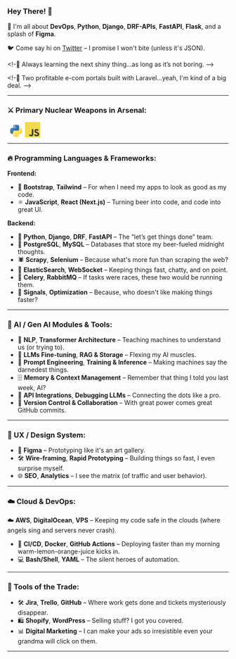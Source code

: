 ### Hey There! 👋

🔭 I'm all about **DevOps**, **Python**, **Django**, **DRF-APIs**, **FastAPI**, **Flask**, and a splash of **Figma**.

🐦 Come say hi on [Twitter](https://twitter.com/sachinhep) – I promise I won't bite (unless it's JSON).

<!-🌱 Always learning the next shiny thing...as long as it’s not boring. -->
  
<!-🎉 Two profitable e-com portals built with Laravel...yeah, I'm kind of a big deal. -->

---

### ⚔️ Primary Nuclear Weapons in Arsenal:

<img align="left" alt="Python" width="40px" src="https://raw.githubusercontent.com/github/explore/80688e429a7d4ef2fca1e82350fe8e3517d3494d/topics/python/python.png" />
<img align="left" alt="JavaScript" width="35px" src="https://raw.githubusercontent.com/github/explore/80688e429a7d4ef2fca1e82350fe8e3517d3494d/topics/javascript/javascript.png" />

<br />
<br />

---

### 🔥 Programming Languages & Frameworks:

**Frontend:**

- 🎨 **Bootstrap**, **Tailwind** – For when I need my apps to look as good as my code.  
- ⚛️ **JavaScript**, **React (Next.js)** – Turning beer into code, and code into great UI.

**Backend:**

- 🐍 **Python**, **Django**, **DRF**, **FastAPI** – The “let’s get things done” team. 
- 🐘 **PostgreSQL**, **MySQL** – Databases that store my beer-fueled midnight thoughts.
- 🕷️ **Scrapy**, **Selenium** – Because what's more fun than scraping the web?
- 🦄 **ElasticSearch**, **WebSocket** – Keeping things fast, chatty, and on point.
- 🐇 **Celery**, **RabbitMQ** – If tasks were races, these two would be running them.
- 🚨 **Signals**, **Optimization** – Because, who doesn't like making things faster?

---

### 🤖 AI / Gen AI Modules & Tools:

- 🧠 **NLP**, **Transformer Architecture** – Teaching machines to understand us (or trying to).  
- 💪 **LLMs Fine-tuning**, **RAG & Storage** – Flexing my AI muscles.  
- 📜 **Prompt Engineering**, **Training & Inference** – Making machines say the darnedest things.  
- 🗄️ **Memory & Context Management** – Remember that thing I told you last week, AI?  
- 🔌 **API Integrations**, **Debugging LLMs** – Connecting the dots like a pro.  
- 💾 **Version Control & Collaboration** – With great power comes great GitHub commits.

---

### 🎨 UX / Design System:

- 🎨 **Figma** – Prototyping like it's an art gallery.
- 🛠️ **Wire-framing**, **Rapid Prototyping** – Building things so fast, I even surprise myself.
- 🌐 **SEO**, **Analytics** – I see the matrix (of traffic and user behavior). 

---

### ☁️ Cloud & DevOps:

☁️  **AWS**, **DigitalOcean**, **VPS** – Keeping my code safe in the clouds (where angels sing and servers never crash).
- 🚀 **CI/CD**, **Docker**, **GitHub Actions** – Deploying faster than my morning warm-lemon-orange-juice kicks in.
- 💻 **Bash/Shell**, **YAML** – The silent heroes of automation.

---

### 💼 Tools of the Trade:

- 🛠️ **Jira**, **Trello**, **GitHub** – Where work gets done and tickets mysteriously disappear.
- 🛍️ **Shopify**, **WordPress** – Selling stuff? I got you covered.
- 📊 **Digital Marketing** – I can make your ads so irresistible even your grandma will click on them.

---

